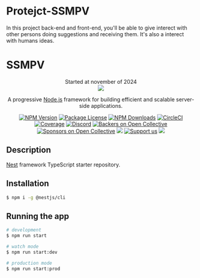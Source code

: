 # Protejct-SSMPV
In this project back-end and front-end, you'll be able to give interect with other persons doing suggestions and receiving them. It's also a interect with humans ideas.  

<h1>SSMPV</h1>

<p align="center">
   Started at november of 2024
   
   <br>
   <img src="https://img.shields.io/static/v1?label=STATUS&message=Developing&color=RED&style=for-the-badge" #vitrinedev/>
</p>


[circleci-image]: https://img.shields.io/circleci/build/github/nestjs/nest/master?token=abc123def456
[circleci-url]: https://circleci.com/gh/nestjs/nest

  <p align="center">A progressive <a href="http://nodejs.org" target="_blank">Node.js</a> framework for building efficient and scalable server-side applications.</p>
    <p align="center">
<a href="https://www.youtube.com/watch?v=6POZlJAZsok" target="_blank"><img src="https://img.shields.io/npm/v/@nestjs/core.svg" alt="NPM Version" /></a>
<a href="https://www.youtube.com/watch?v=6POZlJAZsok" target="_blank"><img src="https://img.shields.io/npm/l/@nestjs/core.svg" alt="Package License" /></a>
<a href="https://www.youtube.com/watch?v=6POZlJAZsok" target="_blank"><img src="https://img.shields.io/npm/dm/@nestjs/common.svg" alt="NPM Downloads" /></a>
<a href="https://www.youtube.com/watch?v=6POZlJAZsok" target="_blank"><img src="https://img.shields.io/circleci/build/github/nestjs/nest/master" alt="CircleCI" /></a>
<a href="https://www.youtube.com/watch?v=6POZlJAZsok" target="_blank"><img src="https://coveralls.io/repos/github/nestjs/nest/badge.svg?branch=master#9" alt="Coverage" /></a>
<a href="https://www.youtube.com/watch?v=6POZlJAZsok" target="_blank"><img src="https://img.shields.io/badge/discord-online-brightgreen.svg" alt="Discord"/></a>
<a href="https://www.youtube.com/watch?v=6POZlJAZsok" target="_blank"><img src="https://opencollective.com/nest/backers/badge.svg" alt="Backers on Open Collective" /></a>
<a href="https://www.youtube.com/watch?v=6POZlJAZsok" target="_blank"><img src="https://opencollective.com/nest/sponsors/badge.svg" alt="Sponsors on Open Collective" /></a>
  <a href="https://www.youtube.com/watch?v=6POZlJAZsok" target="_blank"><img src="https://img.shields.io/badge/Donate-PayPal-ff3f59.svg"/></a>
    <a href="https://opencollective.com/nest#sponsor"  target="_blank"><img src="https://img.shields.io/badge/Support%20us-Open%20Collective-41B883.svg" alt="Support us"></a>
  <a href="https://www.youtube.com/watch?v=6POZlJAZsok" target="_blank"><img src="https://img.shields.io/twitter/follow/nestframework.svg?style=social&label=Follow"></a>
</p>
  <!--[![Backers on Open Collective](https://opencollective.com/nest/backers/badge.svg)](https://opencollective.com/nest#backer)
  [![Sponsors on Open Collective](https://opencollective.com/nest/sponsors/badge.svg)](https://opencollective.com/nest#sponsor)-->

## Description

[Nest](https://github.com/nestjs/nest) framework TypeScript starter repository.

## Installation

```bash
$ npm i -g @nestjs/cli
```

## Running the app

```bash
# development
$ npm run start

# watch mode
$ npm run start:dev

# production mode
$ npm run start:prod
```
